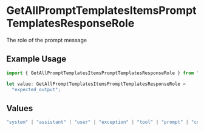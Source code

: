 # GetAllPromptTemplatesItemsPromptTemplatesResponseRole

The role of the prompt message

## Example Usage

```typescript
import { GetAllPromptTemplatesItemsPromptTemplatesResponseRole } from "@orq-ai/node/models/operations";

let value: GetAllPromptTemplatesItemsPromptTemplatesResponseRole =
  "expected_output";
```

## Values

```typescript
"system" | "assistant" | "user" | "exception" | "tool" | "prompt" | "correction" | "expected_output"
```